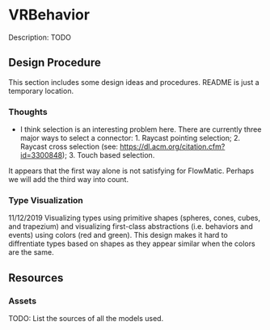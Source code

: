# VRBehavior
Description: TODO

## Design Procedure
This section includes some design ideas and procedures. README is just a temporary location.

### Thoughts
- I think selection is an interesting problem here. There are currently three major ways to select a connector: 1. Raycast pointing selection; 2. Raycast cross selection (see: https://dl.acm.org/citation.cfm?id=3300848); 3. Touch based selection. 

It appears that the first way alone is not satisfying for FlowMatic. Perhaps we will add the third way into count.

### Type Visualization
11/12/2019 Visualizing types using primitive shapes (spheres, cones, cubes, and trapezium) and visualizing first-class abstractions (i.e. behaviors and events) using colors (red and green). This design makes it hard to diffrentiate types based on shapes as they appear similar when the colors are the same. 

## Resources
### Assets
  TODO: List the sources of all the models used.

